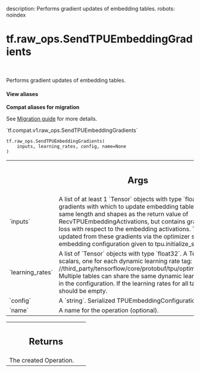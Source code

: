 description: Performs gradient updates of embedding tables.
robots: noindex

# tf.raw_ops.SendTPUEmbeddingGradients

<!-- Insert buttons and diff -->

<table class="tfo-notebook-buttons tfo-api nocontent" align="left">

</table>



Performs gradient updates of embedding tables.

<section class="expandable">
  <h4 class="showalways">View aliases</h4>
  <p>
<b>Compat aliases for migration</b>
<p>See
<a href="https://www.tensorflow.org/guide/migrate">Migration guide</a> for
more details.</p>
<p>`tf.compat.v1.raw_ops.SendTPUEmbeddingGradients`</p>
</p>
</section>

<pre class="devsite-click-to-copy prettyprint lang-py tfo-signature-link">
<code>tf.raw_ops.SendTPUEmbeddingGradients(
    inputs, learning_rates, config, name=None
)
</code></pre>



<!-- Placeholder for "Used in" -->


<!-- Tabular view -->
 <table class="responsive fixed orange">
<colgroup><col width="214px"><col></colgroup>
<tr><th colspan="2"><h2 class="add-link">Args</h2></th></tr>

<tr>
<td>
`inputs`
</td>
<td>
A list of at least 1 `Tensor` objects with type `float32`.
A TensorList of gradients with which to update embedding tables.
This argument has the same length and shapes as the return value of
RecvTPUEmbeddingActivations, but contains gradients of the model's loss
with respect to the embedding activations. The embedding tables are updated
from these gradients via the optimizer specified in the TPU embedding
configuration given to tpu.initialize_system.
</td>
</tr><tr>
<td>
`learning_rates`
</td>
<td>
A list of `Tensor` objects with type `float32`.
A TensorList of float32 scalars, one for each dynamic learning
rate tag: see the comments in
//third_party/tensorflow/core/protobuf/tpu/optimization_parameters.proto.
Multiple tables can share the same dynamic learning rate tag as specified
in the configuration. If the learning rates for all tables are constant,
this list should be empty.
</td>
</tr><tr>
<td>
`config`
</td>
<td>
A `string`. Serialized TPUEmbeddingConfiguration proto.
</td>
</tr><tr>
<td>
`name`
</td>
<td>
A name for the operation (optional).
</td>
</tr>
</table>



<!-- Tabular view -->
 <table class="responsive fixed orange">
<colgroup><col width="214px"><col></colgroup>
<tr><th colspan="2"><h2 class="add-link">Returns</h2></th></tr>
<tr class="alt">
<td colspan="2">
The created Operation.
</td>
</tr>

</table>

